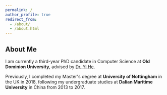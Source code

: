 ```yaml
---
permalink: /
author_profile: true
redirect_from: 
  - /about/
  - /about.html
---
```



## About Me

I am currently a third-year PhD candidate in Computer Science at **Old Dominion University**, advised by [Dr. Yi He](https://www.lions.odu.edu/~y1he/index.html).

Previously, I completed my Master's degree at **University of Nottingham** in the UK in 2018, following my undergraduate studies at **Dalian Maritime University** in China from 2013 to 2017.
